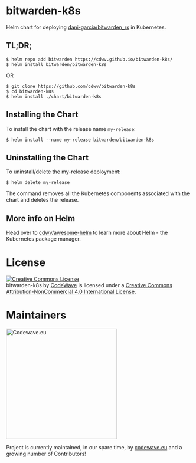 # bitwarden-k8s
Helm chart for deploying [dani-garcia/bitwarden_rs](https://github.com/dani-garcia/bitwarden_rs) in Kubernetes.

## TL;DR;

```console
$ helm repo add bitwarden https://cdwv.github.io/bitwarden-k8s/
$ helm install bitwarden/bitwarden-k8s
```

OR

```console
$ git clone https://github.com/cdwv/bitwarden-k8s
$ cd bitwarden-k8s
$ helm install ./chart/bitwarden-k8s
```


## Installing the Chart

To install the chart with the release name `my-release`:

```console
$ helm install --name my-release bitwarden/bitwarden-k8s
```

## Uninstalling the Chart

To uninstall/delete the my-release deployment:

```console
$ helm delete my-release
```

The command removes all the Kubernetes components associated with the chart and deletes the release.

## More info on Helm
Head over to [cdwv/awesome-helm](https://github.com/cdwv/awesome-helm) to learn more about Helm - the Kubernetes package manager.

License
=======================================================================

<a rel="license" href="http://creativecommons.org/licenses/by-nc/4.0/"><img alt="Creative Commons License" style="border-width:0" src="https://i.creativecommons.org/l/by-nc/4.0/88x31.png" /></a><br /><span xmlns:dct="http://purl.org/dc/terms/" href="http://purl.org/dc/dcmitype/InteractiveResource" property="dct:title" rel="dct:type">bitwarden-k8s</span> by <a xmlns:cc="http://creativecommons.org" href="https://codewave.eu" property="cc:attributionName" rel="cc:attributionURL">CodeWave</a> is licensed under a <a rel="license" href="http://creativecommons.org/licenses/by-nc/4.0/">Creative Commons Attribution-NonCommercial 4.0 International License</a>.

Maintainers
===========

[<img width="300" title="Codewave.eu" src="cdwv-logo-new.svg">](http://codewave.eu)

Project is currently maintained, in our spare time, by [codewave.eu](http://codewave.eu) and a growing number of Contributors!
